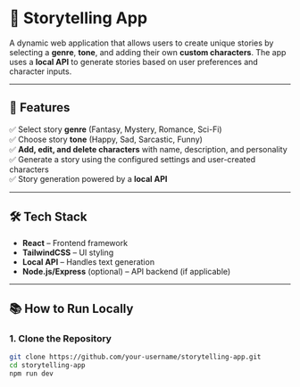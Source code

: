 # 📝 Storytelling App

A dynamic web application that allows users to create unique stories by selecting a **genre**, **tone**, and adding their own **custom characters**. The app uses a **local API** to generate stories based on user preferences and character inputs.

---

## 🚀 Features

✅ Select story **genre** (Fantasy, Mystery, Romance, Sci-Fi)  
✅ Choose story **tone** (Happy, Sad, Sarcastic, Funny)  
✅ **Add, edit, and delete characters** with name, description, and personality  
✅ Generate a story using the configured settings and user-created characters  
✅ Story generation powered by a **local API**  

---

## 🛠️ Tech Stack

- **React** – Frontend framework
- **TailwindCSS** – UI styling
- **Local API** – Handles text generation
- **Node.js/Express** (optional) – API backend (if applicable)

---

## 📚 How to Run Locally

### 1. Clone the Repository
```bash
git clone https://github.com/your-username/storytelling-app.git
cd storytelling-app
npm run dev
